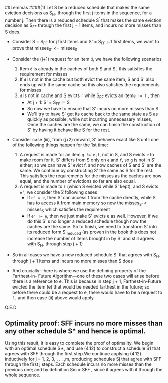 
##Lemmas
####(1) Let S be a reduced schedule that makes the same eviction decisions as S<sub>FF</sub> through the first j items in the sequence, for a number j. Then there is a reduced schedule S<sup>'</sup> that makes the same eviction decision as S<sub>FF</sub> through the first j + 1 items, and incurs no more misses than S does.
* Consider S = S<sub>FF</sub> for j first items and S' = S<sub>FF</sub> j+1 first items, 
we want to prove that misses<sub>S'</sub> <= misses<sub>S</sub>
* Consider the (j+1) request for an item `d`, we have the following scenarios
   1. Item `d` is already in the caches of both S and S', this satisfies the requirement for misses
   2. If `d` is not in the cache but both evict the same item, S and S' also ends up with the same cache
   so this also satisfies the requirements for misses   
   3. `d` is not in cache and S evicts `f` while S<sub>FF</sub> evicts an item`e != f`
   , then
        * At j + 1: S' = S<sub>FF</sub> != S
        * So now we have to ensure that S' incurs no more misses than S
        * We'll try to have S' get its cache back to the same state as S 
        as quickly as possible, while not incurring unnecessary misses, Once
        the caches are the same, we can finish the construction of S' by having it behave like S
        for the rest.
* Consider case (iii), from (j+2) onward, S' behaves exact like S until one of the following things
happen for the 1st time:
    1. A request is made for an item `g != e,f`, not in S, and S evicts `e` to
    make room for it. S' differs from S only on `e` and `f`, so `g` is not in S' 
    either; so we can have S' evict f, and now caches of S and S' are the same.
    We continue by constructing S' the same as S for the rest. This satisfies the
    requirements for the misses as the caches are now equal, and the 
    number of evictions so far are also equal.
    2. A request is made to `f` (which S evicted while S' kept), and S evicts `e'`, we consider the 2 following cases
        * If `e' = e`, then S' can access f from the cache directly, while
        S has to access it from main memory so now the misses<sub>S'</sub> 
        < misses<sub>S</sub> which satisfies the requirement
        * If `e' != e`, then we just make S' evicts e as well. However,
         if we do this S' s no longer a reduced schedule though now the 
         caches are the same. So to finish, we need to transform S' into
         its reduced form S'<sub>reduced</sub> (as proven in the book this
         does not increase the number of items brought in by S' and still agrees 
         with S<sub>FF</sub> through step j + 1)
* So in all cases we have a new reduced schedule S' that agrees with S<sub>FF</sub>
through j + 1 items and incurs no more misses than S does

* And crucially—here is where we use the defining property of the Farthest-in-
  Future Algorithm—one of these two cases will arise before there is a reference
  to e. This is because in step j + 1, Farthest-in-Future evicted the item (e) that
  would be needed farthest in the future; so before there could be a request to
  e, there would have to be a request to f , and then case (ii) above would apply.
        
Q.E.D




## Optimality proof: SFF incurs no more misses than any other schedule S* and hence is optimal.

Using this result, it is easy to complete the proof of optimality. We begin
with an optimal schedule S∗, and use (4.12) to construct a schedule S1 that
agrees with SFF through the first step.We continue applying (4.12) inductively
for j = 1, 2, 3, . . . ,m, producing schedules Sj that agree with SFF through the
first j steps. Each schedule incurs no more misses than the previous one; and
by definition Sm = SFF , since it agrees with it through the whole sequence.






